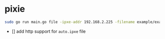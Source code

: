 # pixie

```bash
sudo go run main.go file -ipxe-addr 192.168.2.225 -filename example/example.json -log-level debug -ipxe-url http://192.168.2.225:8080/%v/auto.ipxe -proxy-dhcp-addr 192.168.2.225:67
```

- [] add http support for `auto.ipxe` file
